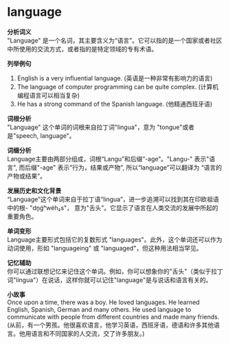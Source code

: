 # language

**分析词义**  
"Language" 是一个名词，其主要含义为“语言”。它可以指的是一个国家或者社区中所使用的交流方式，或者指的是特定领域的专有术语。

  

**列举例句**

  

1.  English is a very influential language. (英语是一种非常有影响力的语言)
2.  The language of computer programming can be quite complex. (计算机编程语言可以相当复杂)
3.  He has a strong command of the Spanish language. (他精通西班牙语)

  

**词根分析**  
"Language" 这个单词的词根来自拉丁词"lingua"，意为 "tongue"或者是"speech, language"。

  

**词缀分析**  
Language主要由两部分组成，词根“Langu”和后缀“-age”。"Langu-" 表示"语言", 而后缀"-age" 表示"行为，结果或产物", 所以“language”可以翻译为 “语言的产物或结果”。

  

**发展历史和文化背景**  
“Language”这个单词来自于拉丁语“lingua”，进一步追溯可以找到其在印欧祖语中的根- "dn̥ǵʰwéh₂s"， 意为"舌头"。它显示了语言在人类交流的发展中所起的重要角色。

  

**单词变形**  
Language主要形式包括它的复数形式 "languages"。此外，这个单词还可以作为动词使用，形如 "languageing" 或 "languaged"，但这种用法相当罕见。

  

**记忆辅助**  
你可以通过联想记忆来记住这个单词。例如，你可以想象你的"舌头"（类似于拉丁词"lingua"）在说话，这样你就可以记住"language"是与说话和语言有关的。

  

**小故事**  
Once upon a time, there was a boy. He loved languages. He learned English, Spanish, German and many others. He used language to communicate with people from different countries and made many friends. (从前，有一个男孩。他很喜欢语言，他学习英语，西班牙语，德语和许多其他语言。他用语言和不同国家的人交流，交了许多朋友。)
